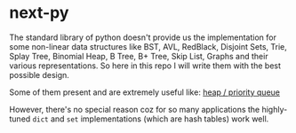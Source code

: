 # next-py

The standard library of python doesn't provide us the implementation for some non-linear data structures like BST, AVL, RedBlack, Disjoint Sets, Trie, Splay Tree, Binomial Heap, B Tree, B+ Tree, Skip List, Graphs and their various representations. So here in this repo I will write them with the best possible design.

Some of them present and are extremely useful like: [heap / priority queue](https://docs.python.org/2/library/heapq.html)

However, there's no special reason coz for so many applications the highly-tuned `dict` and `set` implementations (which are hash tables) work well.
